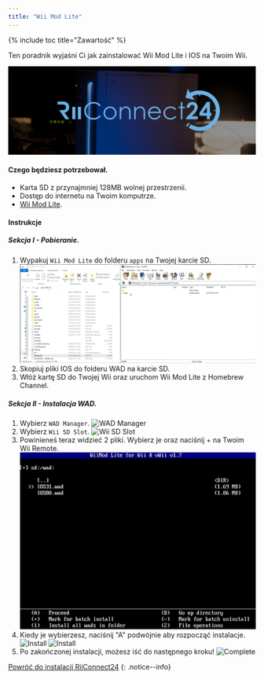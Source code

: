```yaml
---
title: "Wii Mod Lite"
---
```


{% include toc title="Zawartość" %}

Ten poradnik wyjaśni Ci jak zainstalować Wii Mod Lite i IOS na Twoim Wii.

![RiiConnect24 Logo](/images/WiiRC24Logo.jpg)

#### Czego będziesz potrzebował.
* Karta SD z przynajmniej 128MB wolnej przestrzenii.
* Dostęp do internetu na Twoim komputrze.
* [Wii Mod Lite](https://github.com/RiiConnect24/Wii-Mod-Lite/releases).

#### Instrukcje

##### Sekcja I - Pobieranie.

1. Wypakuj `Wii Mod Lite` do folderu `apps` na Twojej karcie SD.
![SD Card Drag and Drop](/images/WiiModLite/1.gif)
1. Skopiuj pliki IOS do folderu WAD na karcie SD.
1. Włóż kartę SD do Twojej Wii oraz uruchom Wii Mod Lite z Homebrew Channel.

##### Sekcja II - Instalacja WAD.

1. Wybierz `WAD Manager`.
![WAD Manager](/images/WiiModLite/2.png)
1. Wybierz `Wii SD Slot`.
![Wii SD Slot](/images/WiiModLite/3.png)
1. Powinieneś teraz widzieć 2 pliki. Wybierz je oraz naciśnij + na Twoim Wii Remote.
![Select them](/images/WiiModLite/4.gif)
1. Kiedy je wybierzesz, naciśnij "A" podwójnie aby rozpocząć instalacje.
![Install](/images/WiiModLite/5.png)
![Install](/images/WiiModLite/6.png)
1. Po zakończonej instalacji, możesz iść do następnego kroku!
![Complete](/images/WiiModLite/7.png)

[Powróć do instalacji RiiConnect24](riiconnect24)
{: .notice--info}
